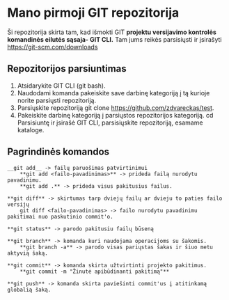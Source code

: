 # Mano pirmoji GIT repozitorija

Ši repozitorija skirta tam, kad išmokti GIT **projektu versijavimo kontrolės komandinės eilutės sąsaja- GIT CLI.** Tam jums reikės parsisiųsti ir įsirašyti https://git-scm.com/downloads 

## Repozitorijos parsiuntimas

1. Atsidarykite GIT CLI (git bash).
2. Naudodami komanda <cd> pakeiskite save darbinę kategoriją į tą kurioje norite parsiųsti repozitoriją.
3. Parsiųskite repozitoriją git clone <https://github.com/zdvareckas/test>.
4. Pakeiskite darbinę kategoriją į parsiųstos repozitorijos kategoriją.
    cd <repozitorijos pavadinimas>
Parsisiuntę ir įsirašė GIT CLI, parsisiųskite repozitoriją, esamame kataloge.
    
## Pagrindinės komandos

    __git add__ -> failų paruošimas patvirtinimui
        **git add <failo-pavadinimas>** -> prideda failą nurodytu pavadinimu.
        **git add .** -> prideda visus pakitusius failus.
    
    **git diff** -> skirtumas tarp dviejų failų ar dvieju to paties failo versijų
        git diff <failo-pavadinimas> -> failo nurodytu pavadinimu pakitimai nuo paskutinio commit'o.
    
    **git status** -> parodo pakitusiu failų būseną

    **git branch** -> komanda kuri naudojama operacijoms su šakomis.
        **git branch -a** -> parodo visas pariųstas šakas ir šiuo metu aktyvią šaką.
    
    **git commit** -> komanda skirta užtvirtinti projekto pakitimus.
        **git commit -m "Žinutė apibūdinanti pakitimą"**

    **git push** -> komanda skirta paviešinti commit'us į atitinkamą globalią šaką.

